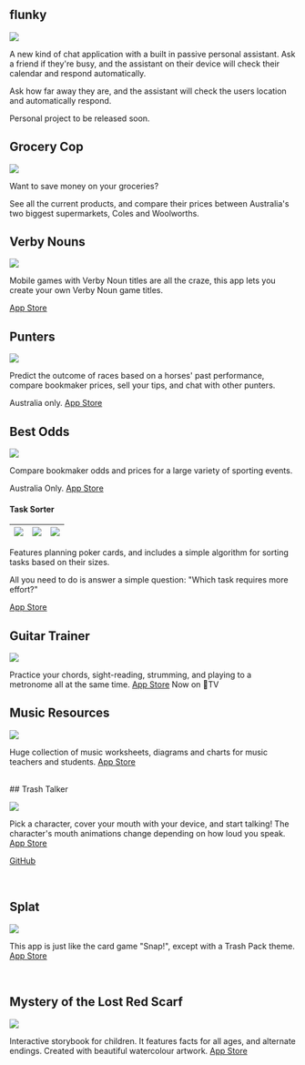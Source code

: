 
## flunky
![](images/flunky.png)

A new kind of chat application with a built in passive personal assistant. Ask a friend if they're busy, and the assistant on their device will check their calendar and respond automatically.

Ask how far away they are, and the assistant will check the users location and automatically respond.

Personal project to be released soon.
<br>

## Grocery Cop
![](images/grocery1.png)

Want to save money on your groceries?

See all the current products, and compare their prices between Australia's two biggest supermarkets, Coles and Woolworths.
## Verby Nouns

![](images/verby1.png)

Mobile games with Verby Noun titles are all the craze, this app lets you create your own Verby Noun game titles.

[App Store](https://itunes.apple.com/au/app/verby-nouns/id1098076437?mt=8#)
<br>

## Punters

![](images/punters1.jpg)

Predict the outcome of races based on a horses' past performance, compare bookmaker prices, sell your tips, and chat with other punters.

Australia only. [App Store](https://itunes.apple.com/au/app/punters-horse-racing-form/id916114449?mt=8)
<br>

## Best Odds


![](images/bestodds1.jpg)

Compare bookmaker odds and prices for a large variety of sporting events.

Australia Only. [App Store](https://itunes.apple.com/au/app/best-odds-compare-bookmakers/id696977856?mt=8)
<br>

#### Task Sorter


|![](images/tasksorter1.png) | ![](images/tasksorter2.png) | ![](images/tasksorter3.png)|
:---------------------------:|:---------------------------:|:--------------------------:

Features planning poker cards, and includes a simple algorithm for sorting tasks based on their sizes. 

All you need to do is answer a simple question: "Which task requires more effort?"

[App Store](https://itunes.apple.com/au/app/task-sorter/id1054858255?mt=8)
<br>

## Guitar Trainer
![](images/trainer1.jpg)

Practice your chords, sight-reading, strumming, and playing to a metronome all at the same time.
[App Store](https://itunes.apple.com/us/app/guitar-chord-poker/id706625885?mt=8) Now on TV
<br>

## Music Resources


![](images/resources1.jpeg)

Huge collection of music worksheets, diagrams and charts for music teachers and students.
[App Store](https://itunes.apple.com/au/app/music-resources-theory-worksheets/id511267746?mt=8)

<br>
## Trash Talker

![](images/trash1.jpg)

Pick a character, cover your mouth with your device, and start talking! The character's mouth animations change depending on how loud you speak. 
[App Store](https://itunes.apple.com/au/app/trash-talker/id778247287?mt=8)

[GitHub](https://github.com/BeauNouvelle/TrashTalker)

<br>

## Splat

![](images/splat2.jpeg)

This app is just like the card game "Snap!", except with a Trash Pack theme.
[App Store](https://itunes.apple.com/us/app/splat/id812654506?mt=8)

<br>

## Mystery of the Lost Red Scarf

![](images/scarf1.jpg)

Interactive storybook for children. It features facts for all ages, and alternate endings. Created with beautiful watercolour artwork.
[App Store](https://itunes.apple.com/au/app/mystery-lost-red-scarf-magical/id890732956?mt=8)

